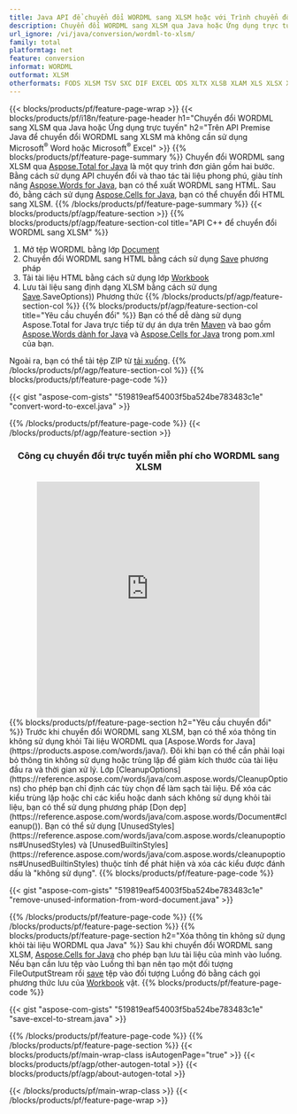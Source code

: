 ```yaml
---
title: Java API để chuyển đổi WORDML sang XLSM hoặc với Trình chuyển đổi trực tuyến miễn phí
description: Chuyển đổi WORDML sang XLSM qua Java hoặc Ứng dụng trực tuyến mà không cần sử dụng Microsoft Word hoặc Microsoft Excel hoặc trực tuyến. Kiểm tra nhanh trình chuyển đổi trực tuyến POT sang CSV miễn phí trước khi tích hợp mã. 
url_ignore: /vi/java/conversion/wordml-to-xlsm/
family: total
platformtag: net
feature: conversion
informat: WORDML
outformat: XLSM
otherformats: FODS XLSM TSV SXC DIF EXCEL ODS XLTX XLSB XLAM XLS XLSX XLTM XLT
---
```

{{< blocks/products/pf/feature-page-wrap >}}
{{< blocks/products/pf/i18n/feature-page-header h1="Chuyển đổi WORDML sang XLSM qua Java hoặc Ứng dụng trực tuyến" h2="Trên API Premise Java để chuyển đổi WORDML sang XLSM mà không cần sử dụng Microsoft<sup>&reg;</sup> Word hoặc Microsoft<sup>&reg;</sup> Excel" >}}
{{% blocks/products/pf/feature-page-summary %}}
Chuyển đổi WORDML sang XLSM qua [Aspose.Total for Java](https://products.aspose.com/total/java/) là một quy trình đơn giản gồm hai bước. Bằng cách sử dụng API chuyển đổi và thao tác tài liệu phong phú, giàu tính năng [Aspose.Words for Java](https://products.aspose.com/words/java/), bạn có thể xuất WORDML sang HTML. Sau đó, bằng cách sử dụng [Aspose.Cells for Java](https://products.aspose.com/cells/java/), bạn có thể chuyển đổi HTML sang XLSM.
{{% /blocks/products/pf/feature-page-summary  %}}
{{< blocks/products/pf/agp/feature-section >}}
{{% blocks/products/pf/agp/feature-section-col title="API C++ để chuyển đổi WORDML sang XLSM" %}}
1. Mở tệp WORDML bằng lớp [Document](https://reference.aspose.com/words/java/com.aspose.words/Document)
2. Chuyển đổi WORDML sang HTML bằng cách sử dụng [Save](https://reference.aspose.com/words/java/com.aspose.words/Document#save(java.lang.String,com.aspose.words.SaveOptions)) phương pháp
3. Tải tài liệu HTML bằng cách sử dụng lớp [Workbook](https://reference.aspose.com/cells/java/com.aspose.cells/Workbook)
4. Lưu tài liệu sang định dạng XLSM bằng cách sử dụng [Save](https://reference.aspose.com/cells/java/com.aspose.cells/workbook#save(java.lang.String,%20com.aspose.cells)).SaveOptions)) Phương thức 
{{% /blocks/products/pf/agp/feature-section-col %}}
{{% blocks/products/pf/agp/feature-section-col title="Yêu cầu chuyển đổi" %}}
Bạn có thể dễ dàng sử dụng Aspose.Total for Java trực tiếp từ dự án dựa trên [Maven](https://releases.aspose.com/total/java/) và bao gồm [Aspose.Words dành for Java](https://wordmls.aspose.com/words/java/installation/) và [Aspose.Cells for Java](https://wordmls.aspose.com/cells/java/installation/) trong pom.xml của bạn.

Ngoài ra, bạn có thể tải tệp ZIP từ [tải xuống](https://releases.aspose.com/total/java).
{{% /blocks/products/pf/agp/feature-section-col %}}
{{% blocks/products/pf/feature-page-code %}}

{{< gist "aspose-com-gists" "519819eaf54003f5ba524be783483c1e" "convert-word-to-excel.java" >}}


{{% /blocks/products/pf/feature-page-code %}}
{{< /blocks/products/pf/agp/feature-section >}}

<div class="container-fluid agp-content bg-white aboutfile box-1 vh100 section nopbtm">
<div class=container>
<div class=row>
<div class="demobox tc col-md-12 padding-0" align="center">

<h3>Công cụ chuyển đổi trực tuyến miễn phí cho WORDML sang XLSM</h3>

<iframe style="border: none; height: 426px;" scrolling="no" src="https://total-conversion-app-65z5r2lp.qa.k8s.dynabic.com/?to=xlsm&from=wordml" id="child-iframe" width="80%"></iframe>

</div></div>
</div></div>
{{% blocks/products/pf/feature-page-section  h2="Yêu cầu chuyển đổi" %}}
Trước khi chuyển đổi WORDML sang XLSM, bạn có thể xóa thông tin không sử dụng khỏi Tài liệu WORDML qua [Aspose.Words for Java](https://products.aspose.com/words/java/). Đôi khi bạn có thể cần phải loại bỏ thông tin không sử dụng hoặc trùng lặp để giảm kích thước của tài liệu đầu ra và thời gian xử lý. Lớp [CleanupOptions](https://reference.aspose.com/words/java/com.aspose.words/CleanupOptions) cho phép bạn chỉ định các tùy chọn để làm sạch tài liệu. Để xóa các kiểu trùng lặp hoặc chỉ các kiểu hoặc danh sách không sử dụng khỏi tài liệu, bạn có thể sử dụng phương pháp [Dọn dẹp](https://reference.aspose.com/words/java/com.aspose.words/Document#cleanup()). Bạn có thể sử dụng [UnusedStyles](https://reference.aspose.com/words/java/com.aspose.words/cleanupoptions#UnusedStyles) và [UnusedBuiltinStyles](https://reference.aspose.com/words/java/com.aspose.words/cleanupoptions#UnusedBuiltinStyles) thuộc tính để phát hiện và xóa các kiểu được đánh dấu là "không sử dụng".  
{{% blocks/products/pf/feature-page-code %}}

{{< gist "aspose-com-gists" "519819eaf54003f5ba524be783483c1e" "remove-unused-information-from-word-document.java" >}}

{{% /blocks/products/pf/feature-page-code  %}}
{{% /blocks/products/pf/feature-page-section %}}
{{% blocks/products/pf/feature-page-section  h2="Xóa thông tin không sử dụng khỏi tài liệu WORDML qua Java" %}}
Sau khi chuyển đổi WORDML sang XLSM, [Aspose.Cells for Java](https://products.aspose.com/cells/java/) cho phép bạn lưu tài liệu của mình vào luồng. Nếu bạn cần lưu tệp vào Luồng thì bạn nên tạo một đối tượng FileOutputStream rồi [save](https://reference.aspose.com/cells/java/com.aspose.cells/workbook#save(java.io.OutputStream,%20com.aspose.cells.SaveOptions)) tệp vào đối tượng Luồng đó bằng cách gọi phương thức lưu của [Workbook](https://reference.aspose.com/cells/java/com.aspose.cells/Workbook) vật. 
{{% blocks/products/pf/feature-page-code %}}

{{< gist "aspose-com-gists" "519819eaf54003f5ba524be783483c1e" "save-excel-to-stream.java" >}}

{{% /blocks/products/pf/feature-page-code  %}}
{{% /blocks/products/pf/feature-page-section %}}
{{< blocks/products/pf/main-wrap-class isAutogenPage="true" >}}
{{< blocks/products/pf/agp/other-autogen-total >}}
{{< blocks/products/pf/agp/about-autogen-total >}}

{{< /blocks/products/pf/main-wrap-class >}}
{{< /blocks/products/pf/feature-page-wrap >}}